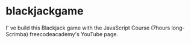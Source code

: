 # blackjackgame

I' ve build this Blackjack game with the JavaScript Course (7hours long-Scrimba) freecodeacademy's YouTube page.
